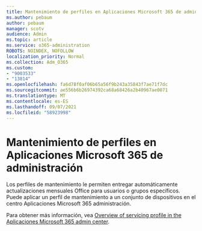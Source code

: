 ```yaml
---
title: Mantenimiento de perfiles en Aplicaciones Microsoft 365 de administración
ms.author: pebaum
author: pebaum
manager: scotv
audience: Admin
ms.topic: article
ms.service: o365-administration
ROBOTS: NOINDEX, NOFOLLOW
localization_priority: Normal
ms.collection: Adm_O365
ms.custom:
- "9003533"
- "13814"
ms.openlocfilehash: fa6d78f0af06b65a56f9b243a35843f7ae71f7dc
ms.sourcegitcommit: ae556b6b26974392ca68a68426a2b40967ae0071
ms.translationtype: MT
ms.contentlocale: es-ES
ms.lasthandoff: 09/07/2021
ms.locfileid: "58923998"
---
```

# <a name="servicing-profiles-in-microsoft-365-apps-admin-center"></a>Mantenimiento de perfiles en Aplicaciones Microsoft 365 de administración

Los perfiles de mantenimiento le permiten entregar automáticamente actualizaciones mensuales Office para usuarios o grupos específicos. Puede aplicar un perfil de mantenimiento a un conjunto de dispositivos en el centro Aplicaciones Microsoft 365 administración.

Para obtener más información, vea [Overview of servicing profile in the Aplicaciones Microsoft 365 admin center](https://docs.microsoft.com/deployoffice/admincenter/servicing-profile).